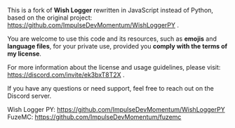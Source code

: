 This is a fork of **Wish Logger** rewritten in JavaScript instead of Python, based on the original project: https://github.com/ImpulseDevMomentum/WishLoggerPY .

You are welcome to use this code and its resources, such as __emojis__ and __language files__, for your private use, provided you __**comply with the terms of my license**__.

For more information about the license and usage guidelines, please visit: https://discord.com/invite/ek3bxT8T2X .

If you have any questions or need support, feel free to reach out on the Discord server.

Wish Logger PY: https://github.com/ImpulseDevMomentum/WishLoggerPY
FuzeMC: https://github.com/ImpulseDevMomentum/fuzemc
